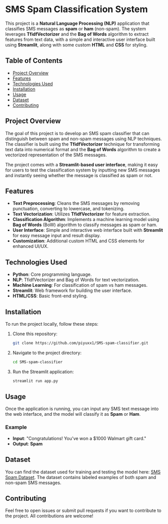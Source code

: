 # SMS Spam Classification System

This project is a **Natural Language Processing (NLP)** application that classifies SMS messages as **spam** or **ham** (non-spam). The system leverages **TfidfVectorizer** and the **Bag of Words** algorithm to extract features from text data, with a simple and interactive user interface built using **Streamlit**, along with some custom **HTML** and **CSS** for styling.

## Table of Contents

- [Project Overview](#project-overview)
- [Features](#features)
- [Technologies Used](#technologies-used)
- [Installation](#installation)
- [Usage](#usage)
- [Dataset](#dataset)
- [Contributing](#contributing)

## Project Overview

The goal of this project is to develop an SMS spam classifier that can distinguish between spam and non-spam messages using NLP techniques. The classifier is built using the **TfidfVectorizer** technique for transforming text data into numerical format and the **Bag of Words** algorithm to create a vectorized representation of the SMS messages.

The project comes with a **Streamlit-based user interface**, making it easy for users to test the classification system by inputting new SMS messages and instantly seeing whether the message is classified as spam or not.

## Features

- **Text Preprocessing**: Cleans the SMS messages by removing punctuation, converting to lowercase, and tokenizing.
- **Text Vectorization**: Utilizes **TfidfVectorizer** for feature extraction.
- **Classification Algorithm**: Implements a machine learning model using **Bag of Words** (BoW) algorithm to classify messages as spam or ham.
- **User Interface**: Simple and interactive web interface built with **Streamlit** for easy message input and result display.
- **Customization**: Additional custom HTML and CSS elements for enhanced UI/UX.
  
## Technologies Used

- **Python**: Core programming language.
- **NLP**: TfidfVectorizer and Bag of Words for text vectorization.
- **Machine Learning**: For classification of spam vs ham messages.
- **Streamlit**: Web framework for building the user interface.
- **HTML/CSS**: Basic front-end styling.

## Installation

To run the project locally, follow these steps:

1. Clone this repository:
   ```bash
   git clone https://github.com/piyuxx1/SMS-spam-classifier.git
   ```
2. Navigate to the project directory:
   ```bash
   cd SMS-spam-classifier
   ```
4. Run the Streamlit application:
   ```bash
   streamlit run app.py
   ```

## Usage

Once the application is running, you can input any SMS text message into the web interface, and the model will classify it as **Spam** or **Ham**.

### Example

- **Input**: "Congratulations! You've won a $1000 Walmart gift card."
- **Output**: **Spam**

## Dataset

You can find the dataset used for training and testing the model here: [SMS Spam Dataset](https://www.kaggle.com/datasets/uciml/sms-spam-collection-dataset). The dataset contains labeled examples of both spam and non-spam SMS messages.

## Contributing

Feel free to open issues or submit pull requests if you want to contribute to the project. All contributions are welcome!
